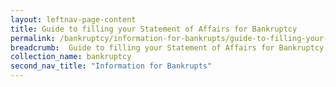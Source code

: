 ```yaml
---
layout: leftnav-page-content
title: Guide to filling your Statement of Affairs for Bankruptcy
permalink: /bankruptcy/information-for-bankrupts/guide-to-filling-your-statement-of-affairs-for-bankruptcy/
breadcrumb:  Guide to filling your Statement of Affairs for Bankruptcy
collection_name: bankruptcy
second_nav_title: "Information for Bankrupts"
---
```


